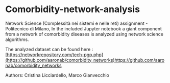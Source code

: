 # Comorbidity-network-analysis
Network Science (Complessità nei sistemi e nelle reti) assignment - Politecnico di Milano, In the included Jupyter notebook a giant component from a network of comorbidity diseases is analyzed using network science algorithms.

The analyzed dataset can be found here : [https://networkrepository.com/tech-pgp.php](https://github.com/aaronab/comorbidity_networks)https://github.com/aaronab/comorbidity_networks

Authors: Cristina Licciardello, Marco Gianvecchio
